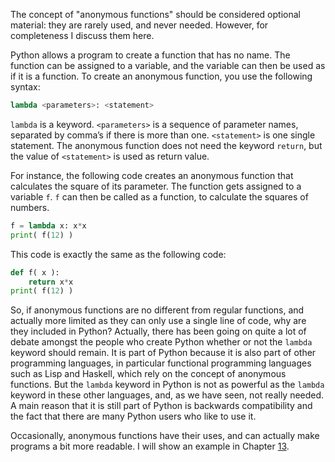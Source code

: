The concept of "anonymous functions" should be considered optional
material: they are rarely used, and never needed. However, for
completeness I discuss them here.

Python allows a program to create a function that has no name. The
function can be assigned to a variable, and the variable can then be
used as if it is a function. To create an anonymous function, you use
the following syntax:

```python
lambda <parameters>: <statement>
```

`lambda` is a keyword. `<parameters>` is a sequence of parameter names,
separated by comma’s if there is more than one. `<statement>` is one
single statement. The anonymous function does not need the keyword
`return`, but the value of `<statement>` is used as return value.

For instance, the following code creates an anonymous function that
calculates the square of its parameter. The function gets assigned to a
variable `f`. `f` can then be called as a function, to calculate the
squares of numbers.

```python
f = lambda x: x*x
print( f(12) )
```

This code is exactly the same as the following code:

```python
def f( x ):
    return x*x
print( f(12) )
```

So, if anonymous functions are no different from regular functions, and
actually more limited as they can only use a single line of code, why
are they included in Python? Actually, there has been going on quite a
lot of debate amongst the people who create Python whether or not the
`lambda` keyword should remain. It is part of Python because it is also
part of other programming languages, in particular functional
programming languages such as Lisp and Haskell, which rely on the
concept of anonymous functions. But the `lambda` keyword in Python is
not as powerful as the `lambda` keyword in these other languages, and,
as we have seen, not really needed. A main reason that it is still part
of Python is backwards compatibility and the fact that there are many
Python users who like to use it.

Occasionally, anonymous functions have their uses, and can actually make
programs a bit more readable. I will show an example in Chapter
<a href="#ch:lists" data-reference-type="ref" data-reference="ch:lists">13</a>.
